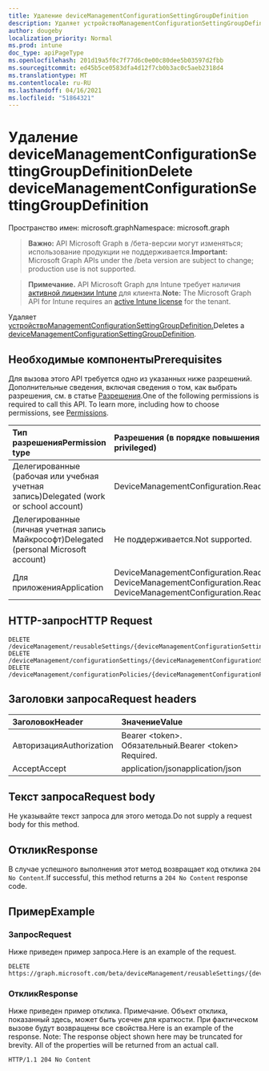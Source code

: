 ```yaml
---
title: Удаление deviceManagementConfigurationSettingGroupDefinition
description: Удаляет устройствоManagementConfigurationSettingGroupDefinition.
author: dougeby
localization_priority: Normal
ms.prod: intune
doc_type: apiPageType
ms.openlocfilehash: 201d19a5f0c7f77d6c0e00c80dee5b03597d2fbb
ms.sourcegitcommit: ed45b5ce0583dfa4d12f7cb0b3ac0c5aeb2318d4
ms.translationtype: MT
ms.contentlocale: ru-RU
ms.lasthandoff: 04/16/2021
ms.locfileid: "51864321"
---
```

# <a name="delete-devicemanagementconfigurationsettinggroupdefinition"></a><span data-ttu-id="3f901-103">Удаление deviceManagementConfigurationSettingGroupDefinition</span><span class="sxs-lookup"><span data-stu-id="3f901-103">Delete deviceManagementConfigurationSettingGroupDefinition</span></span>

<span data-ttu-id="3f901-104">Пространство имен: microsoft.graph</span><span class="sxs-lookup"><span data-stu-id="3f901-104">Namespace: microsoft.graph</span></span>

> <span data-ttu-id="3f901-105">**Важно:** API Microsoft Graph в /бета-версии могут изменяться; использование продукции не поддерживается.</span><span class="sxs-lookup"><span data-stu-id="3f901-105">**Important:** Microsoft Graph APIs under the /beta version are subject to change; production use is not supported.</span></span>

> <span data-ttu-id="3f901-106">**Примечание.** API Microsoft Graph для Intune требует наличия [активной лицензии Intune](https://go.microsoft.com/fwlink/?linkid=839381) для клиента.</span><span class="sxs-lookup"><span data-stu-id="3f901-106">**Note:** The Microsoft Graph API for Intune requires an [active Intune license](https://go.microsoft.com/fwlink/?linkid=839381) for the tenant.</span></span>

<span data-ttu-id="3f901-107">Удаляет [устройствоManagementConfigurationSettingGroupDefinition.](../resources/intune-deviceconfigv2-devicemanagementconfigurationsettinggroupdefinition.md)</span><span class="sxs-lookup"><span data-stu-id="3f901-107">Deletes a [deviceManagementConfigurationSettingGroupDefinition](../resources/intune-deviceconfigv2-devicemanagementconfigurationsettinggroupdefinition.md).</span></span>

## <a name="prerequisites"></a><span data-ttu-id="3f901-108">Необходимые компоненты</span><span class="sxs-lookup"><span data-stu-id="3f901-108">Prerequisites</span></span>
<span data-ttu-id="3f901-p101">Для вызова этого API требуется одно из указанных ниже разрешений. Дополнительные сведения, включая сведения о том, как выбрать разрешения, см. в статье [Разрешения](/graph/permissions-reference).</span><span class="sxs-lookup"><span data-stu-id="3f901-p101">One of the following permissions is required to call this API. To learn more, including how to choose permissions, see [Permissions](/graph/permissions-reference).</span></span>

|<span data-ttu-id="3f901-111">Тип разрешения</span><span class="sxs-lookup"><span data-stu-id="3f901-111">Permission type</span></span>|<span data-ttu-id="3f901-112">Разрешения (в порядке повышения привилегий)</span><span class="sxs-lookup"><span data-stu-id="3f901-112">Permissions (from least to most privileged)</span></span>|
|:---|:---|
|<span data-ttu-id="3f901-113">Делегированные (рабочая или учебная учетная запись)</span><span class="sxs-lookup"><span data-stu-id="3f901-113">Delegated (work or school account)</span></span>|<span data-ttu-id="3f901-114">DeviceManagementConfiguration.ReadWrite.All</span><span class="sxs-lookup"><span data-stu-id="3f901-114">DeviceManagementConfiguration.ReadWrite.All</span></span>|
|<span data-ttu-id="3f901-115">Делегированные (личная учетная запись Майкрософт)</span><span class="sxs-lookup"><span data-stu-id="3f901-115">Delegated (personal Microsoft account)</span></span>|<span data-ttu-id="3f901-116">Не поддерживается.</span><span class="sxs-lookup"><span data-stu-id="3f901-116">Not supported.</span></span>|
|<span data-ttu-id="3f901-117">Для приложения</span><span class="sxs-lookup"><span data-stu-id="3f901-117">Application</span></span>|<span data-ttu-id="3f901-118">DeviceManagementConfiguration.Read.All, DeviceManagementConfiguration.ReadWrite.All</span><span class="sxs-lookup"><span data-stu-id="3f901-118">DeviceManagementConfiguration.Read.All, DeviceManagementConfiguration.ReadWrite.All</span></span>|

## <a name="http-request"></a><span data-ttu-id="3f901-119">HTTP-запрос</span><span class="sxs-lookup"><span data-stu-id="3f901-119">HTTP Request</span></span>
<!-- {
  "blockType": "ignored"
}
-->
``` http
DELETE /deviceManagement/reusableSettings/{deviceManagementConfigurationSettingDefinitionId}
DELETE /deviceManagement/configurationSettings/{deviceManagementConfigurationSettingDefinitionId}
DELETE /deviceManagement/configurationPolicies/{deviceManagementConfigurationPolicyId}/settings/{deviceManagementConfigurationSettingId}/settingDefinitions/{deviceManagementConfigurationSettingDefinitionId}
```

## <a name="request-headers"></a><span data-ttu-id="3f901-120">Заголовки запроса</span><span class="sxs-lookup"><span data-stu-id="3f901-120">Request headers</span></span>
|<span data-ttu-id="3f901-121">Заголовок</span><span class="sxs-lookup"><span data-stu-id="3f901-121">Header</span></span>|<span data-ttu-id="3f901-122">Значение</span><span class="sxs-lookup"><span data-stu-id="3f901-122">Value</span></span>|
|:---|:---|
|<span data-ttu-id="3f901-123">Авторизация</span><span class="sxs-lookup"><span data-stu-id="3f901-123">Authorization</span></span>|<span data-ttu-id="3f901-124">Bearer &lt;token&gt;. Обязательный.</span><span class="sxs-lookup"><span data-stu-id="3f901-124">Bearer &lt;token&gt; Required.</span></span>|
|<span data-ttu-id="3f901-125">Accept</span><span class="sxs-lookup"><span data-stu-id="3f901-125">Accept</span></span>|<span data-ttu-id="3f901-126">application/json</span><span class="sxs-lookup"><span data-stu-id="3f901-126">application/json</span></span>|

## <a name="request-body"></a><span data-ttu-id="3f901-127">Текст запроса</span><span class="sxs-lookup"><span data-stu-id="3f901-127">Request body</span></span>
<span data-ttu-id="3f901-128">Не указывайте текст запроса для этого метода.</span><span class="sxs-lookup"><span data-stu-id="3f901-128">Do not supply a request body for this method.</span></span>

## <a name="response"></a><span data-ttu-id="3f901-129">Отклик</span><span class="sxs-lookup"><span data-stu-id="3f901-129">Response</span></span>
<span data-ttu-id="3f901-130">В случае успешного выполнения этот метод возвращает код отклика `204 No Content`.</span><span class="sxs-lookup"><span data-stu-id="3f901-130">If successful, this method returns a `204 No Content` response code.</span></span>

## <a name="example"></a><span data-ttu-id="3f901-131">Пример</span><span class="sxs-lookup"><span data-stu-id="3f901-131">Example</span></span>

### <a name="request"></a><span data-ttu-id="3f901-132">Запрос</span><span class="sxs-lookup"><span data-stu-id="3f901-132">Request</span></span>
<span data-ttu-id="3f901-133">Ниже приведен пример запроса.</span><span class="sxs-lookup"><span data-stu-id="3f901-133">Here is an example of the request.</span></span>
``` http
DELETE https://graph.microsoft.com/beta/deviceManagement/reusableSettings/{deviceManagementConfigurationSettingDefinitionId}
```

### <a name="response"></a><span data-ttu-id="3f901-134">Отклик</span><span class="sxs-lookup"><span data-stu-id="3f901-134">Response</span></span>
<span data-ttu-id="3f901-p102">Ниже приведен пример отклика. Примечание. Объект отклика, показанный здесь, может быть усечен для краткости. При фактическом вызове будут возвращены все свойства.</span><span class="sxs-lookup"><span data-stu-id="3f901-p102">Here is an example of the response. Note: The response object shown here may be truncated for brevity. All of the properties will be returned from an actual call.</span></span>
``` http
HTTP/1.1 204 No Content
```




